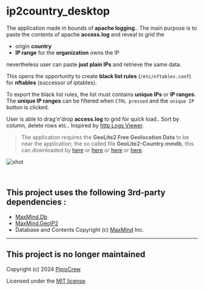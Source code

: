 # ip2country_desktop  

The application made in bounds of **apache logging**.. The main purpose is to paste the contents of apache **access.log** and reveal to grid the  
* origin **country**
* **IP range** for the **organization** owns the IP

nevertheless user can paste **just plain IPs** and retrieve the same data.  

This opens the opportunity to create **black list rules** (`/etc/nftables.conf`) for **nftables** (successor of iptables).  

To export the black list rules, the list must contains **unique IPs** or **IP ranges**. The **unique IP ranges** can be filtered when `CTRL pressed` and the `unique IP` button is clicked.  

User is able to drag'n'drop **access.log** to grid for quick load.. Sort by column, delete rows etc.. Inspired by [http Logs Viewer](https://www.apacheviewer.com/).  

> The application requires the **GeoLite2 Free Geolocation Data** to be near the application, the so called file  **GeoLite2-Country.mmdb**, this can downloaded by [here](https://github.com/P3TERX/GeoLite.mmdb) or [here](https://github.com/wp-statistics/GeoLite2-Country) or [here](https://github.com/LOVECHEN/GeoLite.mmdb) or 
[here](https://dev.maxmind.com/geoip/geolite2-free-geolocation-data).  

![shot](https://github.com/user-attachments/assets/2e4ae356-2be2-4ab1-bb52-c2c92ccb8d37)

&nbsp;

## This project uses the following 3rd-party dependencies :
* [MaxMind.Db](https://www.nuget.org/packages/MaxMind.Db/3.0.0)
* [MaxMind.GeoIP2](https://www.nuget.org/packages/MaxMind.GeoIP2/4.1.0)
* Database and Contents Copyright (c) [MaxMind](https://www.maxmind.com/) Inc.  

---

## This project is no longer maintained
Copyright (c) 2024 [PipisCrew](http://pipiscrew.com)  

Licensed under the [MIT license](http://www.opensource.org/licenses/mit-license.php).